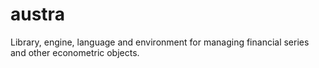 # austra
Library, engine, language and environment for managing financial series and other econometric objects.
